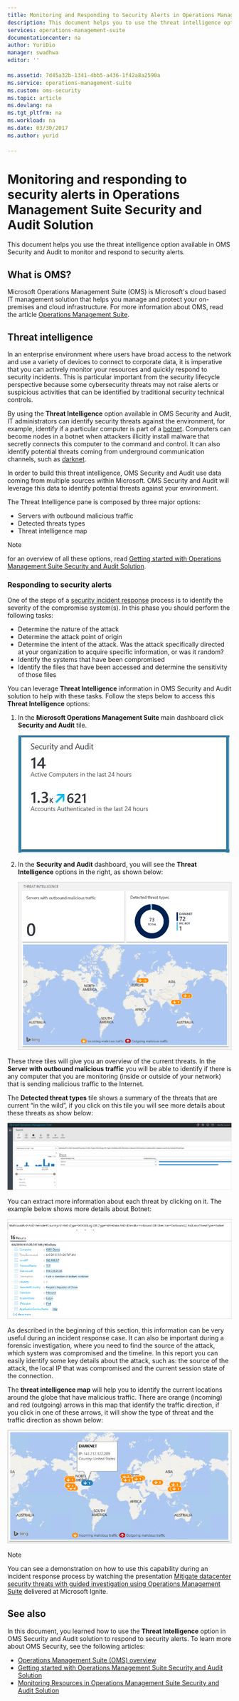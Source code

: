 ```yaml
---
title: Monitoring and Responding to Security Alerts in Operations Management Suite Security and Audit Solution | Microsoft Docs
description: This document helps you to use the threat intelligence option available in OMS Security and Audit to monitor and respond to security alerts.
services: operations-management-suite
documentationcenter: na
author: YuriDio
manager: swadhwa
editor: ''

ms.assetid: 7d45a32b-1341-4bb5-a436-1f42a8a2590a
ms.service: operations-management-suite
ms.custom: oms-security
ms.topic: article
ms.devlang: na
ms.tgt_pltfrm: na
ms.workload: na
ms.date: 03/30/2017
ms.author: yurid

---
```

# Monitoring and responding to security alerts in Operations Management Suite Security and Audit Solution
This document helps you use the threat intelligence option available in OMS Security and Audit to monitor and respond to security alerts.

## What is OMS?
Microsoft Operations Management Suite (OMS) is Microsoft's cloud based IT management solution that helps you manage and protect your on-premises and cloud infrastructure. For more information about OMS, read the article [Operations Management Suite](https://technet.microsoft.com/library/mt484091.aspx).

## Threat intelligence
In an enterprise environment where users have broad access to the network and use a variety of devices to connect to corporate data, it is imperative that you can actively monitor your resources and quickly respond to security incidents. This is particular important from the security lifecycle perspective because some cybersecurity threats may not raise alerts or suspicious activities that can be identified by traditional security technical controls. 

By using the **Threat Intelligence** option available in OMS Security and Audit, IT administrators can identify security threats against the environment, for example, identify if a particular computer is part of a [botnet](https://www.microsoft.com/security/sir/story/default.aspx#!botnetsection). Computers can become nodes in a botnet when attackers illicitly install malware that secretly connects this computer to the command and control. It can also identify potential threats coming from underground communication channels, such as [darknet](https://www.microsoft.com/security/sir/story/default.aspx#!botnetsection_honeypots_darkents). 

In order to build this threat intelligence, OMS Security and Audit use data coming from multiple sources within Microsoft. OMS Security and Audit will leverage this data to identify potential threats against your environment.

The Threat Intelligence pane is composed by three major options:

* Servers with outbound malicious traffic
* Detected threats types
* Threat intelligence map

> [!NOTE]
> for an overview of all these options, read [Getting started with Operations Management Suite Security and Audit Solution](oms-security-getting-started.md).
> 
> 

### Responding to security alerts
One of the steps of a [security incident response](https://technet.microsoft.com/library/cc512623.aspx) process is to identify the severity of the compromise system(s). In this phase you should perform the following tasks:

* Determine the nature of the attack
* Determine the attack point of origin
* Determine the intent of the attack. Was the attack specifically directed at your organization to acquire specific information, or was it random?
* Identify the systems that have been compromised
* Identify the files that have been accessed and determine the sensitivity of those files

You can leverage **Threat Intelligence** information in OMS Security and Audit solution to help with these tasks. Follow the steps below to access this **Threat Intelligence** options:

1. In the **Microsoft Operations Management Suite** main dashboard click **Security and Audit** tile.
   
    ![Security and Audit](./media/oms-security-responding-alerts/oms-security-responding-alerts-fig1.png)
2. In the **Security and Audit** dashboard, you will see the **Threat Intelligence** options in the right, as shown below:
   
    ![Threat intel](./media/oms-security-responding-alerts/oms-security-responding-alerts-fig2-ga.png)

These three tiles will give you an overview of the current threats. In the **Server with outbound malicious traffic** you will be able to identify if there is any computer that you are monitoring (inside or outside of your network) that is sending malicious traffic to the Internet. 

The **Detected threat types** tile shows a summary of the threats that are current “in the wild”, if you click on this tile you will see more details about these threats as show below:

![Detected threat types](./media/oms-security-responding-alerts/oms-security-responding-alerts-fig3.png)

You can extract more information about each threat by clicking on it. The example below shows more details about Botnet:

![more details about a threat](./media/oms-security-responding-alerts/oms-security-responding-alerts-fig4.png)

As described in the beginning of this section, this information can be very useful during an incident response case. It can also be important during a forensic investigation, where you need to find the source of the attack, which system was compromised and the timeline. In this report you can easily identify some key details about the attack, such as: the source of the attack, the local IP that was compromised and the current session state of the connection. 

The **threat intelligence map** will help you to identify the current locations around the globe that have malicious traffic. There are orange (incoming) and red (outgoing) arrows in this map that identify the traffic direction, if you click in one of these arrows, it will show the type of threat and the traffic direction as shown below:

![threat intel map](./media/oms-security-responding-alerts/oms-security-responding-alerts-fig5.png)

> [!NOTE]
> You can see a demonstration on how to use this capability during an incident response process by watching the presentation [Mitigate datacenter security threats with guided investigation using Operations Management Suite](https://myignite.microsoft.com/videos/5000) delivered at Microsoft Ignite.
> 
> 

## See also
In this document, you learned how to use the **Threat Intelligence** option in OMS Security and Audit solution to respond to security alerts. To learn more about OMS Security, see the following articles:

* [Operations Management Suite (OMS) overview](operations-management-suite-overview.md)
* [Getting started with Operations Management Suite Security and Audit Solution](oms-security-getting-started.md)
* [Monitoring Resources in Operations Management Suite Security and Audit Solution](oms-security-monitoring-resources.md)

